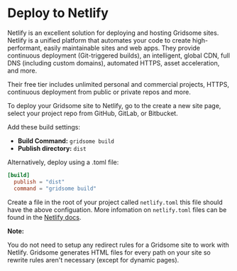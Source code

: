 # Deploy to Netlify

Netlify is an excellent solution for deploying and hosting Gridsome sites. Netlify is a unified platform that automates your code to create high-performant, easily maintainable sites and web apps. They provide continuous deployment (Git-triggered builds), an intelligent, global CDN, full DNS (including custom domains), automated HTTPS, asset acceleration, and more.

Their free tier includes unlimited personal and commercial projects, HTTPS, continuous deployment from public or private repos and more.

To deploy your Gridsome site to Netlify, go to the create a new site page, select your project repo from GitHub, GitLab, or Bitbucket.

Add these build settings:
- **Build Command:** `gridsome build`
- **Publish directory:** `dist`

Alternatively, deploy using a .toml file:
  ```toml
  [build]
    publish = "dist"
    command = "gridsome build"
  ```

Create a file in the root of your project called `netlify.toml` this file should have the above configuation. More infomation on `netlify.toml` files can be found in the [Netlify docs](https://www.netlify.com/docs/netlify-toml-reference/).
 
**Note:**

You do not need to setup any redirect rules for a Gridsome site to work with Netlify. Gridsome generates HTML files for every path on your site so rewrite rules aren't necessary (except for dynamic pages).
